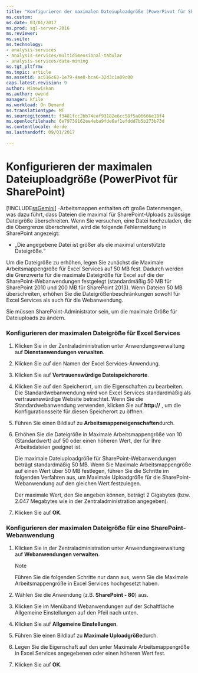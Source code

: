 ```yaml
---
title: "Konfigurieren der maximalen Dateiuploadgröße (PowerPivot für SharePoint) | Microsoft Docs"
ms.custom: 
ms.date: 03/01/2017
ms.prod: sql-server-2016
ms.reviewer: 
ms.suite: 
ms.technology:
- analysis-services
- analysis-services/multidimensional-tabular
- analysis-services/data-mining
ms.tgt_pltfrm: 
ms.topic: article
ms.assetid: ac516c63-1e79-4ae8-bca6-32d3c1a09c00
caps.latest.revision: 9
author: Minewiskan
ms.author: owend
manager: kfile
ms.workload: On Demand
ms.translationtype: MT
ms.sourcegitcommit: f3481fcc2bb74eaf93182e6cc58f5a06666e10f4
ms.openlocfilehash: 6e79739162ee4eba9fde6af1efddd7b5b273b73d
ms.contentlocale: de-de
ms.lasthandoff: 09/01/2017

---
```

# <a name="configure-maximum-file-upload-size-power-pivot-for-sharepoint"></a>Konfigurieren der maximalen Dateiuploadgröße (PowerPivot für SharePoint)
  [!INCLUDE[ssGemini](../../includes/ssgemini-md.md)] -Arbeitsmappen enthalten oft große Datenmengen, was dazu führt, dass Dateien die maximal für SharePoint-Uploads zulässige Dateigröße überschreiten. Wenn Sie versuchen, eine Datei hochzuladen, die die Obergrenze überschreitet, wird die folgende Fehlermeldung in SharePoint angezeigt:  
  
-   „Die angegebene Datei ist größer als die maximal unterstützte Dateigröße.“  
  
 Um die Dateigröße zu erhöhen, legen Sie zunächst die Maximale Arbeitsmappengröße für Excel Services auf 50 MB fest. Dadurch werden die Grenzwerte für die maximale Dateigröße für Excel auf die der SharePoint-Webanwendungen festgelegt (standardmäßig 50 MB für SharePoint 2010 und 200 MB für SharePoint 2013). Wenn Dateien 50 MB überschreiten, erhöhen Sie die Dateigrößenbeschränkungen sowohl für Excel Services als auch für die Webanwendung.  
  
 Sie müssen SharePoint-Administrator sein, um die maximale Größe für Dateiuploads zu ändern.  
  
### <a name="configure-maximum-file-size-for-excel-services"></a>Konfigurieren der maximalen Dateigröße für Excel Services  
  
1.  Klicken Sie in der Zentraladministration unter Anwendungsverwaltung auf **Dienstanwendungen verwalten**.  
  
2.  Klicken Sie auf den Namen der Excel Services-Anwendung.  
  
3.  Klicken Sie auf **Vertrauenswürdige Dateispeicherorte**.  
  
4.  Klicken Sie auf den Speicherort, um die Eigenschaften zu bearbeiten. Die Standardwebanwendung wird von Excel Services standardmäßig als vertrauenswürdige Website betrachtet. Wenn Sie die Standardwebanwendung verwenden, klicken Sie auf **http://** , um die Konfigurationsseite für diesen Speicherort zu öffnen.  
  
5.  Führen Sie einen Bildlauf zu **Arbeitsmappeneigenschaften**durch.  
  
6.  Erhöhen Sie die Dateigröße in Maximale Arbeitsmappengröße von 10 (Standardwert) auf 50 oder einen höheren Wert, der für Ihre Arbeitsdateien geeignet ist.  
  
     Die maximale Dateiuploadgröße für SharePoint-Webanwendungen beträgt standardmäßig 50 MB. Wenn Sie Maximale Arbeitsmappengröße auf einen Wert über 50 MB festlegen, führen Sie die Schritte im folgenden Verfahren aus, um Maximale Uploadgröße für die SharePoint-Webanwendung auf den gleichen Wert festzulegen.  
  
     Der maximale Wert, den Sie angeben können, beträgt 2 Gigabytes (bzw. 2.047 Megabytes wie in der Zentraladministration angegeben).  
  
7.  Klicken Sie auf **OK**.  
  
### <a name="configure-maximum-file-size-for-a-sharepoint-web-application"></a>Konfigurieren der maximalen Dateigröße für eine SharePoint-Webanwendung  
  
1.  Klicken Sie in der Zentraladministration unter Anwendungsverwaltung auf **Webanwendungen verwalten**.  
  
    > [!NOTE]  
    >  Führen Sie die folgenden Schritte nur dann aus, wenn Sie die Maximale Arbeitsmappengröße in Excel Services hochgesetzt haben.  
  
2.  Wählen Sie die Anwendung (z.B. **SharePoint - 80**) aus.  
  
3.  Klicken Sie im Menüband Webanwendungen auf der Schaltfläche Allgemeine Einstellungen auf den Pfeil nach unten.  
  
4.  Klicken Sie auf **Allgemeine Einstellungen**.  
  
5.  Führen Sie einen Bildlauf zu **Maximale Uploadgröße**durch.  
  
6.  Legen Sie die Eigenschaft auf den unter Maximale Arbeitsmappengröße in Excel Services angegebenen oder einen höheren Wert fest.  
  
7.  Klicken Sie auf **OK**.  
  
  

